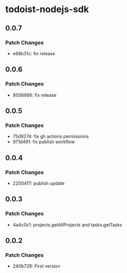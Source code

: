 # todoist-nodejs-sdk

## 0.0.7

### Patch Changes

- e68b31c: fix release

## 0.0.6

### Patch Changes

- 8056966: fix release

## 0.0.5

### Patch Changes

- 75d9274: fix gh actions permissions
- 971d491: fix publish workflow

## 0.0.4

### Patch Changes

- 2200417: publish update

## 0.0.3

### Patch Changes

- 4a4c0c1: projects.getAllProjects and tasks.getTasks

## 0.0.2

### Patch Changes

- 240b728: First version
